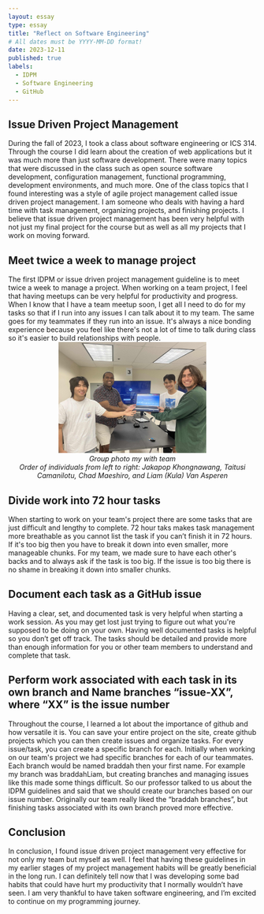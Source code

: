 ```yaml
---
layout: essay
type: essay
title: "Reflect on Software Engineering"
# All dates must be YYYY-MM-DD format!
date: 2023-12-11
published: true
labels:
  - IDPM
  - Software Engineering
  - GitHub
---
```


<h2>Issue Driven Project Management</h2>
During the fall of 2023, I took a class about software engineering or ICS 314. Through the course I did learn about the creation of web applications but it was much more than just software development. There were many topics that were discussed in the class such as open source software development, configuration management, functional programming, development environments, and much more. One of the class topics that I found interesting was a style of agile project management called issue driven project management. I am someone who deals with having a hard time with task management, organizing projects, and finishing projects. I believe that issue driven project management has been very helpful with not just my final project for the course but as well as all my projects that I work on moving forward. 

<h2>Meet twice a week to manage project</h2>
The first IDPM or issue driven project management guideline is to meet twice a week to manage a project. When working on a team project, I feel that having meetups can be very helpful for productivity and progress. When I know that I have a team meetup soon, I get all I need to do for my tasks so that if I run into any issues I can talk about it to my team. The same goes for my teammates if they run into an issue. It's always a nice bonding experience because you feel like there's not a lot of time to talk during class so it's easier to build relationships with people. 

<center><img width="300px" class="rounded float-start pe-4" src="../img/IMG_3093.jpg"></center>
<center><em>Group photo my with team</em></center>
<center><em>Order of individuals from left to right: Jakapop Khongnawang, Taitusi Camanilotu, Chad Maeshiro, and Liam (Kula) Van Asperen</em></center>

<h2>Divide work into 72 hour tasks</h2>
When starting to work on your team's project there are some tasks that are just difficult and lengthy to complete. 72 hour taks makes task management more breathable as you cannot list the task if you can’t finish it in 72 hours. If it's too big then you have to break it down into even smaller, more manageable chunks. For my team, we made sure to have each other's backs and to always ask if the task is too big. If the issue is too big there is no shame in breaking it down into smaller chunks. 

<h2>Document each task as a GitHub issue</h2>
Having a clear, set, and documented task is very helpful when starting a work session. As you may get lost just trying to figure out what you're supposed to be doing on your own. Having well documented tasks is helpful so you don’t get off track. The tasks should be detailed and provide more than enough information for you or other team members to understand and complete that task. 

<h2>Perform work associated with each task in its own branch and Name branches “issue-XX”, where “XX” is the issue number</h2>
Throughout the course, I learned a lot about the importance of github and how versatile it is. You can save your entire project on the site, create github projects which you can then create issues and organize tasks. For every issue/task, you can create a specific branch for each. Initially when working on our team's project we had specific branches for each of our teammates. Each branch would be named braddah then your first name. For example my branch was braddahLiam, but creating branches and managing issues like this made some things difficult. So our professor talked to us about the IDPM guidelines and said that we should create our branches based on our issue number. Originally our team really liked the “braddah branches”, but finishing tasks associated with its own branch proved more effective. 

<h2>Conclusion</h2>
In conclusion, I found issue driven project management very effective for not only my team but myself as well. I feel that having these guidelines in my earlier stages of my project management habits will be greatly beneficial in the long run. I can definitely tell now that I was developing some bad habits that could have hurt my productivity that I normally wouldn’t have seen. I am very thankful to have taken software engineering, and I’m excited to continue on my programming journey. 

